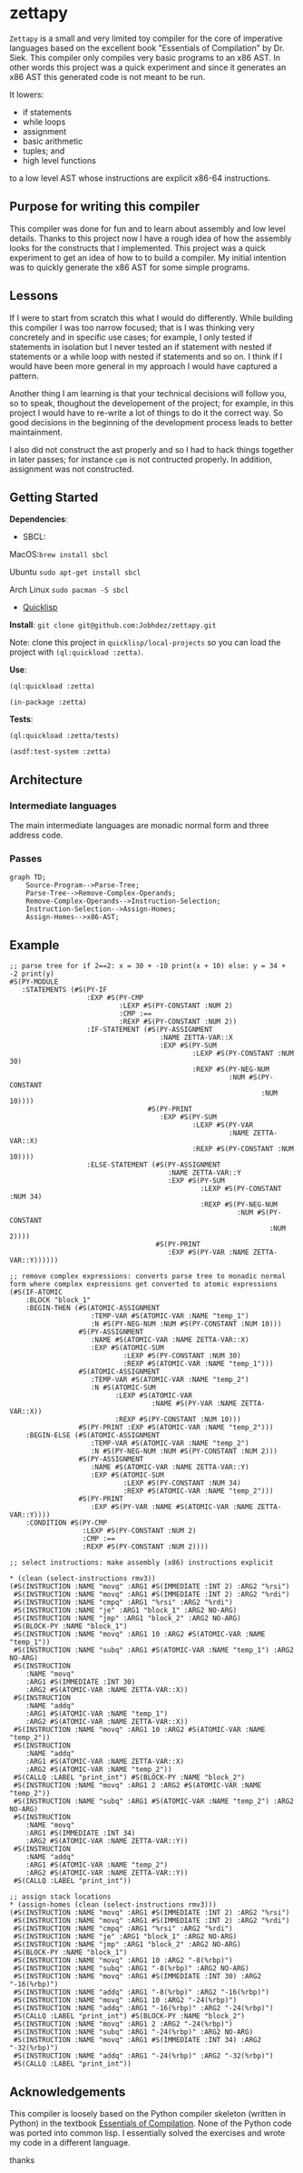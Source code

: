 # zettapy
`Zettapy` is a small and very limited toy compiler for the core of imperative languages based on the excellent book "Essentials of Compilation" by Dr. Siek. This compiler only compiles very basic programs to an x86 AST. In other words this project was a quick experiment and since it generates an x86 AST this generated code is not meant to be run.

It lowers:
   -   if statements
   -   while loops
   -   assignment
   -   basic arithmetic
   -   tuples; and
   -   high level functions

to a low level AST whose instructions are explicit x86-64 instructions.

## Purpose for writing this compiler
This compiler was done for fun and to learn about assembly and low level details. Thanks to this project now I have a rough idea of how the assembly looks for the constructs that I implemented. This project was a quick experiment to get an idea of how to to build a compiler. My initial intention was to quickly generate the x86 AST for some simple programs.

## Lessons
If I were to start from scratch this what I would do differently. While building this compiler I was too narrow focused; that is I was thinking very concretely and in specific use cases; for example, I only tested if statements in isolation but I never tested an if statement with nested if statements or a while loop with nested if statements and so on. I think if I would have been more general in my approach I would have captured a pattern.

Another thing I am learning is that your technical decisions will follow you, so to speak, thoughout the developement of the project; for example, in this project I would have to re-write a lot of things to do it the correct way. So good decisions in the beginning of the development process leads to better maintainment.

I also did not construct the ast properly and so I had to hack things together in later passes; for instance `cpm` is not contructed properly. In addition, assignment was not constructed.

## Getting Started
**Dependencies**: 
- SBCL: 

MacOS:`brew install sbcl`

Ubuntu `sudo apt-get install sbcl`

Arch Linux `sudo pacman -S sbcl`
- [Quicklisp](https://www.quicklisp.org/beta/)

**Install**:
`git clone git@github.com:Jobhdez/zettapy.git`

Note: clone this project in `quicklisp/local-projects` so you can load the project with `(ql:quickload :zetta)`.

**Use**:
```
(ql:quickload :zetta)

(in-package :zetta)
```
**Tests**:
```
(ql:quickload :zetta/tests)

(asdf:test-system :zetta)
```

## Architecture

### Intermediate languages
The main intermediate languages are monadic normal form and three address code.

### Passes

```mermaid
graph TD;
    Source-Program-->Parse-Tree;
    Parse-Tree-->Remove-Complex-Operands;
    Remove-Complex-Operands-->Instruction-Selection;
    Instruction-Selection-->Assign-Homes;
    Assign-Homes-->x86-AST;

```
## Example

```Lisp
;; parse tree for if 2==2: x = 30 + -10 print(x + 10) else: y = 34 + -2 print(y)
#S(PY-MODULE
   :STATEMENTS (#S(PY-IF
                   :EXP #S(PY-CMP
                           :LEXP #S(PY-CONSTANT :NUM 2)
                           :CMP :==
                           :REXP #S(PY-CONSTANT :NUM 2))
                   :IF-STATEMENT (#S(PY-ASSIGNMENT
                                     :NAME ZETTA-VAR::X
                                     :EXP #S(PY-SUM
                                             :LEXP #S(PY-CONSTANT :NUM 30)
                                             :REXP #S(PY-NEG-NUM
                                                      :NUM #S(PY-CONSTANT
                                                              :NUM 10))))
                                  #S(PY-PRINT
                                     :EXP #S(PY-SUM
                                             :LEXP #S(PY-VAR
                                                      :NAME ZETTA-VAR::X)
                                             :REXP #S(PY-CONSTANT :NUM 10))))
                   :ELSE-STATEMENT (#S(PY-ASSIGNMENT
                                       :NAME ZETTA-VAR::Y
                                       :EXP #S(PY-SUM
                                               :LEXP #S(PY-CONSTANT :NUM 34)
                                               :REXP #S(PY-NEG-NUM
                                                        :NUM #S(PY-CONSTANT
                                                                :NUM 2))))
                                    #S(PY-PRINT
                                       :EXP #S(PY-VAR :NAME ZETTA-VAR::Y))))))
                                       
;; remove complex expressions: converts parse tree to monadic normal form where complex expressions get converted to atomic expressions
(#S(IF-ATOMIC
    :BLOCK "block_1"
    :BEGIN-THEN (#S(ATOMIC-ASSIGNMENT
                    :TEMP-VAR #S(ATOMIC-VAR :NAME "temp_1")
                    :N #S(PY-NEG-NUM :NUM #S(PY-CONSTANT :NUM 10)))
                 #S(PY-ASSIGNMENT
                    :NAME #S(ATOMIC-VAR :NAME ZETTA-VAR::X)
                    :EXP #S(ATOMIC-SUM
                            :LEXP #S(PY-CONSTANT :NUM 30)
                            :REXP #S(ATOMIC-VAR :NAME "temp_1")))
                 #S(ATOMIC-ASSIGNMENT
                    :TEMP-VAR #S(ATOMIC-VAR :NAME "temp_2")
                    :N #S(ATOMIC-SUM
                          :LEXP #S(ATOMIC-VAR
                                   :NAME #S(PY-VAR :NAME ZETTA-VAR::X))
                          :REXP #S(PY-CONSTANT :NUM 10)))
                 #S(PY-PRINT :EXP #S(ATOMIC-VAR :NAME "temp_2")))
    :BEGIN-ELSE (#S(ATOMIC-ASSIGNMENT
                    :TEMP-VAR #S(ATOMIC-VAR :NAME "temp_2")
                    :N #S(PY-NEG-NUM :NUM #S(PY-CONSTANT :NUM 2)))
                 #S(PY-ASSIGNMENT
                    :NAME #S(ATOMIC-VAR :NAME ZETTA-VAR::Y)
                    :EXP #S(ATOMIC-SUM
                            :LEXP #S(PY-CONSTANT :NUM 34)
                            :REXP #S(ATOMIC-VAR :NAME "temp_2")))
                 #S(PY-PRINT
                    :EXP #S(PY-VAR :NAME #S(ATOMIC-VAR :NAME ZETTA-VAR::Y))))
    :CONDITION #S(PY-CMP
                  :LEXP #S(PY-CONSTANT :NUM 2)
                  :CMP :==
                  :REXP #S(PY-CONSTANT :NUM 2))))
                  
;; select instructions: make assembly (x86) instructions explicit
                  
* (clean (select-instructions rmv3))
(#S(INSTRUCTION :NAME "movq" :ARG1 #S(IMMEDIATE :INT 2) :ARG2 "%rsi")
 #S(INSTRUCTION :NAME "movq" :ARG1 #S(IMMEDIATE :INT 2) :ARG2 "%rdi")
 #S(INSTRUCTION :NAME "cmpq" :ARG1 "%rsi" :ARG2 "%rdi")
 #S(INSTRUCTION :NAME "je" :ARG1 "block_1" :ARG2 NO-ARG)
 #S(INSTRUCTION :NAME "jmp" :ARG1 "block_2" :ARG2 NO-ARG)
 #S(BLOCK-PY :NAME "block_1")
 #S(INSTRUCTION :NAME "movq" :ARG1 10 :ARG2 #S(ATOMIC-VAR :NAME "temp_1"))
 #S(INSTRUCTION :NAME "subq" :ARG1 #S(ATOMIC-VAR :NAME "temp_1") :ARG2 NO-ARG)
 #S(INSTRUCTION
    :NAME "movq"
    :ARG1 #S(IMMEDIATE :INT 30)
    :ARG2 #S(ATOMIC-VAR :NAME ZETTA-VAR::X))
 #S(INSTRUCTION
    :NAME "addq"
    :ARG1 #S(ATOMIC-VAR :NAME "temp_1")
    :ARG2 #S(ATOMIC-VAR :NAME ZETTA-VAR::X))
 #S(INSTRUCTION :NAME "movq" :ARG1 10 :ARG2 #S(ATOMIC-VAR :NAME "temp_2"))
 #S(INSTRUCTION
    :NAME "addq"
    :ARG1 #S(ATOMIC-VAR :NAME ZETTA-VAR::X)
    :ARG2 #S(ATOMIC-VAR :NAME "temp_2"))
 #S(CALLQ :LABEL "print_int") #S(BLOCK-PY :NAME "block_2")
 #S(INSTRUCTION :NAME "movq" :ARG1 2 :ARG2 #S(ATOMIC-VAR :NAME "temp_2"))
 #S(INSTRUCTION :NAME "subq" :ARG1 #S(ATOMIC-VAR :NAME "temp_2") :ARG2 NO-ARG)
 #S(INSTRUCTION
    :NAME "movq"
    :ARG1 #S(IMMEDIATE :INT 34)
    :ARG2 #S(ATOMIC-VAR :NAME ZETTA-VAR::Y))
 #S(INSTRUCTION
    :NAME "addq"
    :ARG1 #S(ATOMIC-VAR :NAME "temp_2")
    :ARG2 #S(ATOMIC-VAR :NAME ZETTA-VAR::Y))
 #S(CALLQ :LABEL "print_int"))
 
;; assign stack locations
* (assign-homes (clean (select-instructions rmv3)))
(#S(INSTRUCTION :NAME "movq" :ARG1 #S(IMMEDIATE :INT 2) :ARG2 "%rsi")
 #S(INSTRUCTION :NAME "movq" :ARG1 #S(IMMEDIATE :INT 2) :ARG2 "%rdi")
 #S(INSTRUCTION :NAME "cmpq" :ARG1 "%rsi" :ARG2 "%rdi")
 #S(INSTRUCTION :NAME "je" :ARG1 "block_1" :ARG2 NO-ARG)
 #S(INSTRUCTION :NAME "jmp" :ARG1 "block_2" :ARG2 NO-ARG)
 #S(BLOCK-PY :NAME "block_1")
 #S(INSTRUCTION :NAME "movq" :ARG1 10 :ARG2 "-8(%rbp)")
 #S(INSTRUCTION :NAME "subq" :ARG1 "-8(%rbp)" :ARG2 NO-ARG)
 #S(INSTRUCTION :NAME "movq" :ARG1 #S(IMMEDIATE :INT 30) :ARG2 "-16(%rbp)")
 #S(INSTRUCTION :NAME "addq" :ARG1 "-8(%rbp)" :ARG2 "-16(%rbp)")
 #S(INSTRUCTION :NAME "movq" :ARG1 10 :ARG2 "-24(%rbp)")
 #S(INSTRUCTION :NAME "addq" :ARG1 "-16(%rbp)" :ARG2 "-24(%rbp)")
 #S(CALLQ :LABEL "print_int") #S(BLOCK-PY :NAME "block_2")
 #S(INSTRUCTION :NAME "movq" :ARG1 2 :ARG2 "-24(%rbp)")
 #S(INSTRUCTION :NAME "subq" :ARG1 "-24(%rbp)" :ARG2 NO-ARG)
 #S(INSTRUCTION :NAME "movq" :ARG1 #S(IMMEDIATE :INT 34) :ARG2 "-32(%rbp)")
 #S(INSTRUCTION :NAME "addq" :ARG1 "-24(%rbp)" :ARG2 "-32(%rbp)")
 #S(CALLQ :LABEL "print_int"))

```

## Acknowledgements
This compiler is loosely based on the Python compiler skeleton (written in Python) in the textbook [Essentials of Compilation](https://github.com/IUCompilerCourse/Essentials-of-Compilation). None of the Python code was ported into common lisp. I essentially solved the exercises and wrote my code in a different language.

thanks
